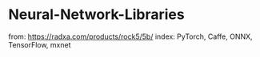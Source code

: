 # Neural-Network-Libraries
from: https://radxa.com/products/rock5/5b/ index: PyTorch, Caffe, ONNX, TensorFlow, mxnet
